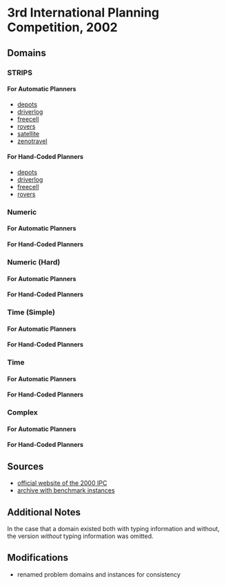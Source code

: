 # 3rd International Planning Competition, 2002

## Domains

### STRIPS

#### For Automatic Planners

* [depots](depots-strips-automatic)
* [driverlog](driverlog-strips-automatic)
* [freecell](freecell-strips-automatic)
* [rovers](rovers-strips-automatic)
* [satellite](satellite-strips-automatic)
* [zenotravel](zenotravel-strips-automatic)

#### For Hand-Coded Planners

* [depots](depots-strips-hand-coded)
* [driverlog](driverlog-strips-hand-coded)
* [freecell](freecell-strips-hand-coded)
* [rovers](rovers-strips-hand-coded)

### Numeric

#### For Automatic Planners

#### For Hand-Coded Planners

### Numeric (Hard)

#### For Automatic Planners

#### For Hand-Coded Planners

### Time (Simple)

#### For Automatic Planners

#### For Hand-Coded Planners

### Time

#### For Automatic Planners

#### For Hand-Coded Planners

### Complex

#### For Automatic Planners

#### For Hand-Coded Planners

## Sources

* [official website of the 2000 IPC][1]
* [archive with benchmark instances][2]

## Additional Notes

In the case that a domain existed both with typing information and without, the version *without* typing information was omitted.

## Modifications

* renamed problem domains and instances for consistency




[1]:http://ipc02.icaps-conference.org/
[2]:http://ipc02.icaps-conference.org/CompoDomains/IPC3.tgz
